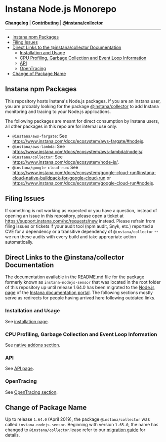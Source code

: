 # Instana Node.js Monorepo

**[Changelog](CHANGELOG.md)** |
**[Contributing](CONTRIBUTING.md)** |
**[@instana/collector](packages/collector/README.md)**

---

<!-- START doctoc generated TOC please keep comment here to allow auto update -->
<!-- DON'T EDIT THIS SECTION, INSTEAD RE-RUN doctoc TO UPDATE -->

- [Instana npm Packages](#instana-npm-packages)
- [Filing Issues](#filing-issues)
- [Direct Links to the @instana/collector Documentation](#direct-links-to-the-instanacollector-documentation)
  - [Installation and Usage](#installation-and-usage)
  - [CPU Profiling, Garbage Collection and Event Loop Information](#cpu-profiling-garbage-collection-and-event-loop-information)
  - [API](#api)
  - [OpenTracing](#opentracing)
- [Change of Package Name](#change-of-package-name)

<!-- END doctoc generated TOC please keep comment here to allow auto update -->

## Instana npm Packages

This repository hosts Instana's Node.js packages. If you are an Instana user, you are probably looking for the package [@instana/collector](packages/collector/README.md) to add Instana monitoring and tracing to your Node.js applications.

The following packages are meant for direct consumption by Instana users, all  other packages in this repo are for internal use only:
* `@instana/aws-fargate`: See <https://www.instana.com/docs/ecosystem/aws-fargate/#nodejs>.
* `@instana/aws-lambda`: See <https://www.instana.com/docs/ecosystem/aws-lambda/nodejs/>.
* `@instana/collector`: See <https://www.instana.com/docs/ecosystem/node-js/>.
* `@instana/google-cloud-run`: See <https://www.instana.com/docs/ecosystem/google-cloud-run#instana-cloud-native-buildpack-for-google-cloud-run> or <https://www.instana.com/docs/ecosystem/google-cloud-run#nodejs>.

## Filing Issues

If something is not working as expected or you have a question, instead of opening an issue in this repository, please open a ticket at <https://support.instana.com/hc/requests/new> instead. Please refrain from filing issues or tickets if your audit tool (npm audit, Snyk, etc.) reported a CVE for a dependency or a transitive dependency of `@instana/collector` -- we run these audits with every build and take appropriate action automatically.

## Direct Links to the @instana/collector Documentation

The documentation available in the README.md file for the package formerly known as `instana-nodejs-sensor` that was located in the root folder of this repository up until release 1.64.0 has been migrated to the [Node.js page](https://www.instana.com/docs/ecosystem/node-js/) of the [Instana documentation portal](https://www.instana.com/docs/). The following sections mostly serve as redirects for people having arrived here following outdated links.

### Installation and Usage

See [installation page](https://www.instana.com/docs/ecosystem/node-js/installation/).

### CPU Profiling, Garbage Collection and Event Loop Information

See [native addons section](https://www.instana.com/docs/ecosystem/node-js/installation/#native-addons).

### API

See [API page](https://www.instana.com/docs/ecosystem/node-js/api/).

### OpenTracing

See [OpenTracing section](https://www.instana.com/docs/ecosystem/node-js/api/#opentracing-integration).

## Change of Package Name

Up to release `1.64.0` (April 2019), the package `@instana/collector` was called `instana-nodejs-sensor`. Beginning with version `1.65.0`, the name has changed to `@instana/collector`.lease refer to our [migration guide](https://www.instana.com/docs/ecosystem/node-js/installation/#change-of-package-name) for details.

